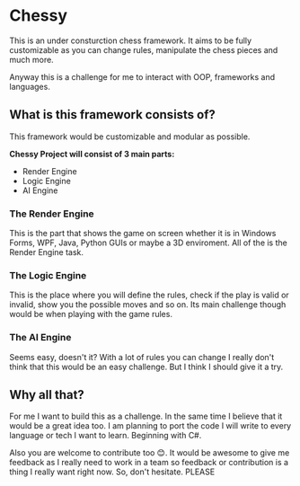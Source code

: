 ﻿# Chessy
This is an under consturction chess framework. It aims to be fully customizable as you can change rules, manipulate the chess pieces and much more.

Anyway this is a challenge for me to interact with OOP, frameworks and languages.

## What is this framework consists of?
This framework would be customizable and modular as possible.

**Chessy Project will consist of 3 main parts:**
- Render Engine
- Logic Engine
- AI Engine

### The Render Engine
This is the part that shows the game on screen whether it is in Windows Forms, WPF, Java, Python GUIs or maybe a 3D enviroment. All of the is the Render Engine task.

### The Logic Engine
This is the place where you will define the rules, check if the play is valid or invalid, show you the possible moves and so on. Its main challenge though would be when playing with the game rules.

### The AI Engine
Seems easy, doesn't it? With a lot of rules you can change I really don't think that this would be an easy challenge. But I think I should give it a try.

## Why all that?
For me I want to build this as a challenge. In the same time I believe that it would be a great idea too. I am planning to port the code I will write to every language or tech I want to learn. Beginning with C#. 

Also you are welcome to contribute too 😊.
It would be awesome to give me feedback as I really need to work in a team so feedback or contribution is a thing I really want right now. So, don't hesitate. PLEASE
